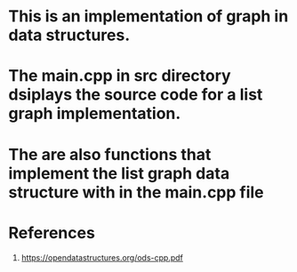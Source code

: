 # This is an implementation of graph in data structures.

# The main.cpp in src directory dsiplays the source code for a list graph implementation.
# The are also functions that implement the list graph data structure with in the main.cpp file 

# References
1. https://opendatastructures.org/ods-cpp.pdf
